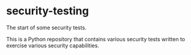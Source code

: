 # security-testing
The start of some security tests.

This is a Python repository that contains various security tests written to exercise various security capabilities.
